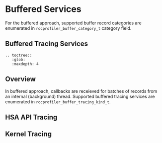 # Buffered Services

For the buffered approach, supported buffer record categories are enumerated in `rocprofiler_buffer_category_t` category field.

## Buffered Tracing Services

```eval_rst
.. toctree::
   :glob:
   :maxdepth: 4
```

## Overview

In buffered approach, callbacks are receieved for batches of records from an internal (background) thread. Supported buffered tracing services are enumerated in  `rocprofiler_buffer_tracing_kind_t`.

## HSA API Tracing

## Kernel Tracing
